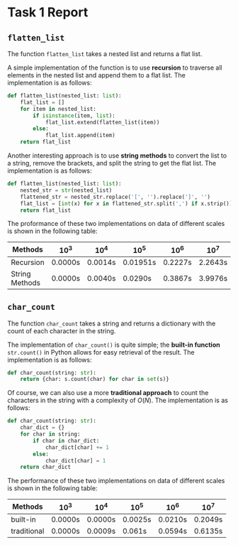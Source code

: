 # Task 1 Report
## `flatten_list`
The function `flatten_list` takes a nested list and returns a flat list.

A simple implementation of the function is to use **recursion** to traverse all elements in the nested list and append them to a flat list. The implementation is as follows:
```python
def flatten_list(nested_list: list):
    flat_list = []
    for item in nested_list:
        if isinstance(item, list):
            flat_list.extend(flatten_list(item))
        else:
            flat_list.append(item)
    return flat_list
```

Another interesting approach is to use **string methods** to convert the list to a string, remove the brackets, and split the string to get the flat list. The implementation is as follows:
```python
def flatten_list(nested_list: list):
    nested_str = str(nested_list)
    flattened_str = nested_str.replace('[', '').replace(']', '')
    flat_list = [int(x) for x in flattened_str.split(',') if x.strip()]
    return flat_list
```

The proformance of these two implementations on data of different scales is shown in the following table:

| Methods | $10^3$ | $10^4$ | $10^5$ | $10^6$ | $10^7$ |
|---------|--------|--------|--------|--------|--------|
| Recursion | 0.0000s | 0.0014s | 0.01951s | 0.2227s | 2.2643s |
| String Methods | 0.0000s | 0.0040s | 0.0290s | 0.3867s | 3.9976s |


## `char_count`

The function `char_count` takes a string and returns a dictionary with the count of each character in the string.

The implementation of `char_count()` is quite simple; the **built-in function** `str.count()` in Python allows for easy retrieval of the result. The implementation is as follows:
```python
def char_count(string: str):
    return {char: s.count(char) for char in set(s)}
```

Of course, we can also use a more **traditional approach** to count the characters in the string with a complexity of $O(N)$. The implementation is as follows:
```python
def char_count(string: str):
    char_dict = {}
    for char in string:
        if char in char_dict:
            char_dict[char] += 1
        else:
            char_dict[char] = 1
    return char_dict
```

The performance of these two implementations on data of different scales is shown in the following table:

| Methods | $10^3$ | $10^4$ | $10^5$ | $10^6$ | $10^7$ |
|---------|--------|--------|--------|--------|--------|
|built-in| 0.0000s| 0.0000s| 0.0025s| 0.0210s| 0.2049s|
|traditional| 0.0000s| 0.0009s| 0.061s| 0.0594s| 0.6135s|

